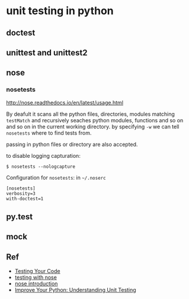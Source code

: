# unit testing in python


## doctest

## unittest and unittest2


## nose

### nosetests

http://nose.readthedocs.io/en/latest/usage.html

By deafult it scans all the python files, directories, modules matching `testMatch`
and recursively seaches python modules, functions and so on and so on in the current
working directory. by specifying `-w` we can tell `nosetests` where to find tests from.

passing in python files or directory are also accepted.

to disable logging capturation:

```
$ nosetests --nologcapture
```

Configuration for `nosetests`: in `~/.noserc`

```
[nosetests]
verbosity=3
with-doctest=1
```

## py.test

## mock


## Ref

* [Testing Your Code](http://docs.python-guide.org/en/latest/writing/tests/)
* [testing with nose](http://nose.readthedocs.io/en/latest/testing.html)
* [nose introduction](http://pythontesting.net/framework/nose/nose-introduction/#no_boilerplate)
* [Improve Your Python: Understanding Unit Testing](https://jeffknupp.com/blog/2013/12/09/improve-your-python-understanding-unit-testing/)
